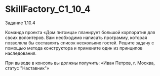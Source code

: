# SkillFactory_C1_10_4

Задание 1.10.4

Команда проекта «Дом питомца» планирует большой корпоратив для своих волонтеров. Вам необходимо написать программу, которая позволяла бы составлять список нескольких гостей. Решите задачу с помощью метода конструктора и примените один из принципов наследования.

При выводе в консоль вы должны получить:  «Иван Петров, г. Москва, статус "Наставник"»
